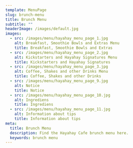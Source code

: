 ```yaml
---
template: MenuPage
slug: brunch-menu
title: Brunch Menu
subtitle: ""
headerImage: /images/default.jpg
images:
  - src: /images/menu/hayahay_menu_page_1.jpg
    alt: Breakfast, Smoothie Bowls and Extras Menu
    title: Breakfast, Smoothie Bowls and Extras 
  - src: /images/menu/hayahay_menu_page_2.jpg
    alt: Kickstarters and Hayahay Signatures Menu
    title: Kickstarters and Hayahay Signatures
  - src: /images/menu/hayahay_menu_page_3.jpg
    alt: Coffee, Shakes and other Drinks Menu
    title: Coffee, Shakes and other Drinks
  - src: /images/menu/hayahay_menu_page_9.jpg
    alt: Notice
    title: Notice
  - src: /images/menu/hayahay_menu_page_10.jpg
    alt: Ingrediens
    title: Ingrediens
  - src: /images/menu/hayahay_menu_page_11.jpg
    alt: Information about tips
    title: Information about tips
meta:
  title: Brunch Menu
  description: Find the Hayahay Cafe brunch menu here.
  keywords: brunch menu
---
```

